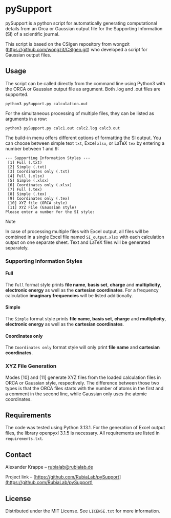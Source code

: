 # pySupport
pySupport is a python script for automatically generating computational details from an Orca or Gaussian output file for the Supporting Information (SI) of a scientific journal.

This script is based on the CSIgen repository from wongzit (https://github.com/wongzit/CSIgen.git) who developed a script for Gaussian output files.

## Usage
The script can be called directly from the command line using Python3 with the ORCA or Gaussian output file as argument. Both .log and .out files are supported.
```
python3 pySupport.py calculation.out
```

For the simultaneous processing of multiple files, they can be listed as arguments in a row:

```
python3 pySupport.py calc1.out calc2.log calc3.out
```

The build-in menu offers different options of formatting the SI output. You can choose between simple text ```txt```, Excel ```xlsx```, or LaTeX ```tex``` by entering a number between 1 and 9:

```
--- Supporting Information Styles ---
 [1] Full (.txt)
 [2] Simple (.txt)
 [3] Coordinates only (.txt)
 [4] Full (.xlsx)
 [5] Simple (.xlsx)
 [6] Coordinates only (.xlsx)
 [7] Full (.tex)
 [8] Simple (.tex)
 [9] Coordinates only (.tex)
 [10] XYZ file (ORCA style)
 [11] XYZ File (Gaussian style)
Please enter a number for the SI style:
```

> [!NOTE]
>
> In case of processing multiple files with Excel output, all files will be combined in a single Excel file named ```SI_output.xlsx``` with each calculation output on one separate sheet. Text and LaTeX files will be generated separately.

### Supporting Information Styles

#### Full

The ```Full``` format style prints **file name**, **basis set**, **charge** and **multiplicity**, **electronic energy** as well as the **cartesian coordinates**. For a frequency calculation **imaginary frequencies** will be listed additionally.

#### Simple

The ```Simple``` format style prints **file name**, **basis set**, **charge** and **multiplicity**, **electronic energy** as well as the **cartesian coordinates**.

#### Coordinates only

The ```Coordinates only``` format style will only print **file name** and **cartesian coordinates**.

### XYZ File Generation

Modes [10] and [11] generate XYZ files from the loaded calculation files in ORCA or Gaussian style, respectively. The difference between those two types is that the ORCA files starts with the number of atoms in the first and a comment in the second line, while Gaussian only uses the atomic coordinates.

## Requirements

The code was tested using Python 3.13.1. For the generation of Excel output files, the library openpyxl 3.1.5 is necessary. All requirements are listed in ```requirements.txt```.

## Contact

Alexander Krappe – rubialab@rubialab.de

Project link – [https://github.com/RubiaLab/pySupport](https://github.com/RubiaLab/pySupport)

## License

Distributed under the MIT License. See ```LICENSE.txt``` for more information.



